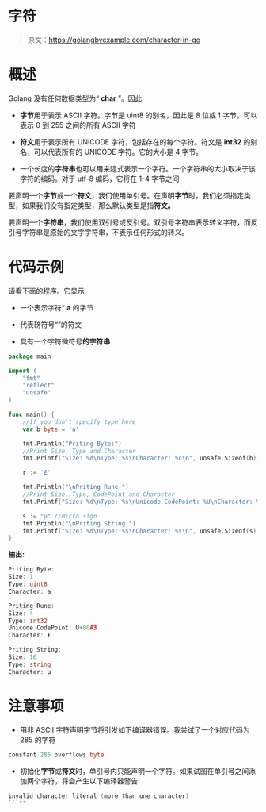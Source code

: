 # 字符

> 原文：<https://golangbyexample.com/character-in-go>

# **概述**

Golang 没有任何数据类型为“ **char** ”。因此

*   **字节**用于表示 ASCII 字符。字节是 uint8 的别名，因此是 8 位或 1 字节，可以表示 0 到 255 之间的所有 ASCII 字符

*   **符文**用于表示所有 UNICODE 字符，包括存在的每个字符。符文是 **int32** 的别名，可以代表所有的 UNICODE 字符。它的大小是 4 字节。

*   一个长度的**字符串**也可以用来隐式表示一个字符。一个字符串的大小取决于该字符的编码。对于 utf-8 编码，它将在 1-4 字节之间

要声明一个**字节**或一个**符文**，我们使用单引号。在声明**字节**时，我们必须指定类型，如果我们没有指定类型，那么默认类型是指**符文。**

要声明一个**字符串**，我们使用双引号或反引号。双引号字符串表示转义字符，而反引号字符串是原始的文字字符串，不表示任何形式的转义。

# **代码示例**

请看下面的程序。它显示

*   一个表示字符“ **a** 的字节

*   代表磅符号“”的符文

*   具有一个字符微符号**的字符串**

```go
package main

import (
    "fmt"
    "reflect"
    "unsafe"
)

func main() {
    //If you don't specify type here
    var b byte = 'a'

    fmt.Println("Priting Byte:")
    //Print Size, Type and Character
    fmt.Printf("Size: %d\nType: %s\nCharacter: %c\n", unsafe.Sizeof(b), reflect.TypeOf(b), b)

    r := '£'

    fmt.Println("\nPriting Rune:")
    //Print Size, Type, CodePoint and Character
    fmt.Printf("Size: %d\nType: %s\nUnicode CodePoint: %U\nCharacter: %c\n", unsafe.Sizeof(r), reflect.TypeOf(r), r, r)

    s := "µ" //Micro sign
    fmt.Println("\nPriting String:")
    fmt.Printf("Size: %d\nType: %s\nCharacter: %s\n", unsafe.Sizeof(s), reflect.TypeOf(s), s)
}
```

**输出:**

```go
Priting Byte:
Size: 1
Type: uint8
Character: a

Priting Rune:
Size: 4
Type: int32
Unicode CodePoint: U+00A3
Character: £

Priting String:
Size: 16
Type: string
Character: µ
```

# **注意事项**

*   用非 ASCII 字符声明字节将引发如下编译器错误。我尝试了一个对应代码为 285 的字符

```go
constant 285 overflows byte
```

*   初始化**字节**或**符文**时，单引号内只能声明一个字符。如果试图在单引号之间添加两个字符，将会产生以下编译器警告

```go
invalid character literal (more than one character)
```**